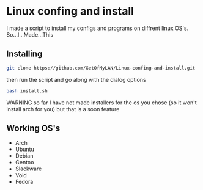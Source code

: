 # Linux confing and install
I made a script to install my configs and programs on diffrent linux OS's. So...I...Made...This
## Installing
```bash
git clone https://github.com/GetOfMyLAN/Linux-confing-and-install.git
```
then run the script and go along with the dialog options
```bash
bash install.sh
```
WARNING so far I have not made installers for the os you chose (so it won't install arch for you) but that is a soon feature
## Working OS's
* Arch
* Ubuntu
* Debian
* Gentoo
* Slackware
* Void
* Fedora
